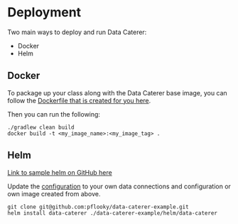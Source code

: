 # Deployment

Two main ways to deploy and run Data Caterer:

- Docker
- Helm

## Docker

To package up your class along with the Data Caterer base image, you can follow
the [Dockerfile that is created for you here](https://github.com/pflooky/data-caterer-example/blob/main/Dockerfile).

Then you can run the following:

```shell
./gradlew clean build
docker build -t <my_image_name>:<my_image_tag> .
```

## Helm

[Link to sample helm on GitHub here](https://github.com/pflooky/data-caterer-example/tree/main/helm/data-caterer)

Update
the [configuration](https://github.com/pflooky/data-caterer-example/blob/main/helm/data-caterer/templates/configuration.yaml)
to your own data connections and configuration or own image created from above.

```shell
git clone git@github.com:pflooky/data-caterer-example.git
helm install data-caterer ./data-caterer-example/helm/data-caterer
```
